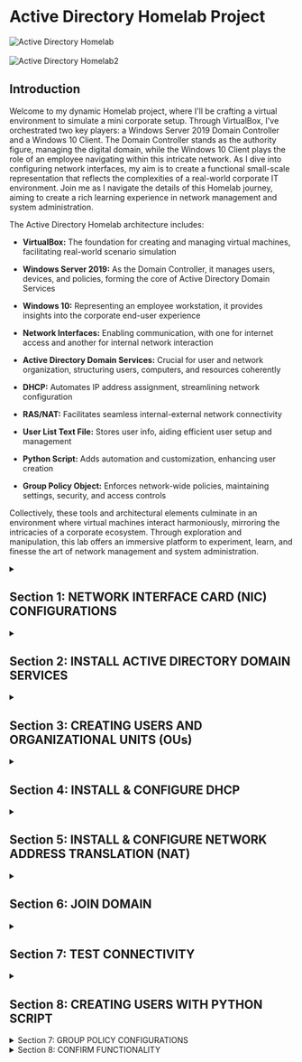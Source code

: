 # Active Directory Homelab Project

![Active Directory Homelab](https://i.imgur.com/rDYFHff.png)
<br><br>
![Active Directory Homelab2](https://i.imgur.com/hGfReqr.png)


## Introduction

Welcome to my dynamic Homelab project, where I'll be crafting a virtual environment to simulate a mini corporate setup. Through VirtualBox, I've orchestrated two key players: a Windows Server 2019 Domain Controller and a Windows 10 Client. The Domain Controller stands as the authority figure, managing the digital domain, while the Windows 10 Client plays the role of an employee navigating within this intricate network. As I dive into configuring network interfaces, my aim is to create a functional small-scale representation that reflects the complexities of a real-world corporate IT environment. Join me as I navigate the details of this Homelab journey, aiming to create a rich learning experience in network management and system administration.


The Active Directory Homelab architecture includes:


- **VirtualBox:** The foundation for creating and managing virtual machines, facilitating real-world scenario simulation

- **Windows Server 2019:** As the Domain Controller, it manages users, devices, and policies, forming the core of Active Directory Domain Services

- **Windows 10:** Representing an employee workstation, it provides insights into the corporate end-user experience

- **Network Interfaces:** Enabling communication, with one for internet access and another for internal network interaction

- **Active Directory Domain Services:** Crucial for user and network organization, structuring users, computers, and resources coherently

- **DHCP:** Automates IP address assignment, streamlining network configuration

- **RAS/NAT:** Facilitates seamless internal-external network connectivity

- **User List Text File:** Stores user info, aiding efficient user setup and management

- **Python Script:** Adds automation and customization, enhancing user creation

- **Group Policy Object:** Enforces network-wide policies, maintaining settings, security, and access controls


Collectively, these tools and architectural elements culminate in an environment where virtual machines interact harmoniously, mirroring the intricacies of a corporate ecosystem. Through exploration and manipulation, this lab offers an immersive platform to experiment, learn, and finesse the art of network management and system administration.

<details>
  <summary><h2><b>Section 1: NETWORK INTERFACE CARD (NIC) CONFIGURATIONS</b></h2></summary>
  <br> <br>
  In this section, We'll be configuring the 2 NICs on the Windows Server 2019.<br><br>
  
  ![Image 1](https://i.imgur.com/wDilWI5.png)
  <br><br>
  
  **Step 1: Access Network Settings:**
  - Open "Network Connections" from the Control Panel
  
  **Step 2: Identify NICs:**
  - Identify the two NICs and renaming them to "Internet" and "Internal"
  
  **Step 3: Assign IP Addresses and Configure DNS:**
  - For NIC 1 (Internal):
    - IP Address: 10.2.22.1
    - Subnet Mask: 255.255.255.0
    - Default Gateway: (empty)
    - Preferred DNS Server: 127.0.0.1
  - For NIC 2 (Internet):
    - Obtain IP settings automatically (DHCP) for internet access
    - Obtain DNS server address automatically 
  
  **Reasons for the Configuration:**
  - NIC 1: Provides a gateway for the internal network.
    - **Explanation:** NIC 1 with IP "10.2.22.1" connects devices inside our network. We don't set a gateway to keep this network separate from the internet.
  - NIC 2: Enables connection to the internet.
    - **Explanation:** NIC 2 gets settings from the network, letting us connect online easily.
   
</details>

<details>
  <summary><h2><b>Section 2: INSTALL ACTIVE DIRECTORY DOMAIN SERVICES</b></h2></summary>
  <br><br>
  
  In this section, we'll be installing Active Directory Domain Services (AD DS) on Windows Server 2019.<br><br>
  
  
  **Step 1: Install AD DS:**
  - Open Server Manager.
  - Click "Manage" > "Add Roles and Features."
  - Choose "Role-based or feature-based installation" and click "Next."
  - Select the local server and click "Next."
  - Check "Active Directory Domain Services" and proceed.
  - Click through until you reach the installation summary, then click "Install."<br><br>

  ![Image 2](https://i.imgur.com/L2OqS5J.png)
<br><br>
  
  **Step 2: Promote Server to Domain Controller:**
  - After installation, click "Promote this server to a domain controller."
  - Choose "Add a new forest" and set domain details.
    - Server: DC
    - Operation System: Windows Server 2019
    - Domain Name: Streetrack.com
  - Set a Directory Services Restore Mode (DSRM) password.
  - DNS can be left alone for automatic configuration.
  - Complete the wizard and let the server restart.<br><br>
  
  ![Image 3](https://i.imgur.com/2TLFD6o.png)
<br><br>
  
  Awesome! We've successfully installed and configured Active Directory Domain Services on our Windows Server 2019.
</details>

<details>
  <summary><h2><b>Section 3: CREATING USERS AND ORGANIZATIONAL UNITS (OUs)</b></h2></summary>
  <br><br>
  
  Here, we'll be exploring how to efficiently manage users by creating Organizational Units (OUs), adding users, and assigning administrative privileges.<br><br>
  
  ![Image 4](https://i.imgur.com/eGgqXno.png)
<br><br>
  
  **Step 1: Create Organizational Units (OUs):**
  - Open "Active Directory Users and Computers."
  - Right-click on the domain name and choose "New" > "Organizational Unit."
  - Name the OU "_ADMINS" and "_USERS" respectively.<br><br>

  ![Image 5](https://i.imgur.com/nBDdKb0.png)
<br><br>
  
  **Step 2: Create User Account:**
  - Right-click on the "_ADMINS" OU and choose "New" > "User."
  - Enter user details:
    - First Name: Thong
    - Last Name: Huynh
    - User Logon Name: thuynh<br><br>
      
  ![Image 6](https://i.imgur.com/kozipGr.png)
<br><br>

  **Step 3: Add User to Domain Admins Group:**
  - Locate the user we just created and right-click.
  - Select "Properties."
  - In the "Member Of" tab, click "Add."
  - Enter "Domain Admins" and click "Check Names."
  - Click "OK" to add the user to the "Domain Admins" group.<br><br>
  
  ![Image 7](https://i.imgur.com/TA0MoBV.png)<br><br>
  
  ![Image 8](https://i.imgur.com/bgI8oMM.png)<br><br>
  
  **Step 4: Verify User and OU Creation:**
  - Refresh Active Directory by restarting and log in with new Admin User credentials to confirm User and OU Creation.<br><br>
  
  ![Image 9](https://i.imgur.com/DLMH7ra.png)
<br><br>
  
  Yay! we've successfully created Organizational Units (OUs), added a user to the "_ADMINS" OU, and granted administrative privileges by adding our user to the "Domain Admins" group.
</details>

<details>
  <summary><h2><b>Section 4: INSTALL & CONFIGURE DHCP</b></h2></summary>
  <br><br>
  
  In this section, we'll explore the process of installing and configuring the Dynamic Host Configuration Protocol (DHCP) to automate IP address assignment within our network.
  
  **Step 1: Open Server Manager:**
  - Launch "Server Manager" on the Windows Server 2019.<br><br>
  
  ![Image 10](https://i.imgur.com/0yCKtnX.png)<br><br>
  
  **Step 2: Add DHCP Role:**
  - Click "Manage" > "Add Roles and Features."
  - Select "Role-based or feature-based installation" and click "Next."
  - Choose the local server(DC) and proceed.
  - Check "DHCP Server" and complete the installation wizard.<br><br>
  
  ![Image 11](https://i.imgur.com/HUQbLnu.png)<br><br>

  **Step 3: Configure DHCP:**
  - After installation, open "DHCP Manager" from "Administrative Tools."
  - Right-click on our server name and choose "Configure DHCP."
  - Follow the wizard, selecting the appropriate network connection.<br><br>
  
  ![Image 12](https://i.imgur.com/A4WWdGF.png)<br><br>
  
  **Step 4: Create DHCP Scope:**
  - In "DHCP Manager," right-click on "IPv4" and choose "New Scope."
  - Set the scope name, IP range, subnet mask, default gateway, DNS servers, and lease duration:
    - Scope Name: 10.2.22.100-200
    - Start IP Address: 10.2.22.100
    - End IP Address: 10.2.22.200
    - Length: 24
    - Subnet Mask: 255.255.255.0
    - Default Gateway: 10.2.22.1
    - DNS: 127.0.0.1
    - Lease Duration: 8 days<br><br>
  
  ![Image 13](https://i.imgur.com/5n4O0CU.png)<br><br>

  **Step 5: Authorize DHCP Server:**
  - If needed, we'll right-click on the server name in "DHCP Manager" and choose "Authorize."<br><br>
  
  Great! We've successfully installed and configured DHCP, automating IP address assignment to devices within our network.
</details>

<details>
  <summary><h2><b>Section 5: INSTALL & CONFIGURE NETWORK ADDRESS TRANSLATION (NAT)</b></h2></summary>
  <br><br>
  
  In this section, we'll focus on installing and configuring Network Address Translation (NAT), a technique that enables devices within our internal network to access the external internet while using a single public IP address.<br><br>
  
  ![Image 14](https://i.imgur.com/t5Vyt6T.png)<br><br>

  **Step 1: Open Server Manager:**
  - Launch "Server Manager" on the Windows Server 2019.
  - Click "Manage" > "Add Roles and Features."
  - Select "Role-based or feature-based installation" and click "Next."
  - Choose the local server (DC) and proceed.
  - Check "Remote Access" and continue.
  - Check "Routing" and finish the installation wizard.<br><br>

  ![Image 15](https://i.imgur.com/M5CBamo.png)<br><br>

  ![Image 16](https://i.imgur.com/9i7EKSO.png)<br><br>
  
  **Step 2: Configure NAT:**
  - After installation, open "Routing and Remote Access" from "Administrative Tools."
  - Right-click on our server name and choose "Configure and Enable Routing and Remote Access."<br><br>

  ![Image 17](https://i.imgur.com/zoDo8Aj.png)<br><br>
  
  - Follow the wizard, selecting "Network address translation (NAT)."
  - Select the external network interface (Internet) for public connection.<br><br>
  
  ![Image 18](https://i.imgur.com/nMT8je3.png)<br><br>

  - In the "NAT" section, right-click on the server name and choose "NAT" > "Enable."<br><br>
</details>

<details>
  <summary><h2><b>Section 6: JOIN DOMAIN </b></h2></summary>
  <br><br>
  
  **Step 3: Join Domain With Windows 10 VM:**<br><br>

  Here, we will run the Windows 10 VM, join the domain (Streetrack.com),  and test connectivity. <br><br>
  
  ![Image 19](https://i.imgur.com/ZSyic1G.png)<br><br>
  
  - On the client VM (Windows 10), log in using the Domain Admin "thuynh."
  - Right-click the "Start Menu" and choose "System."<br><br>

  ![Image 20](https://i.imgur.com/bAi0515.png)<br><br>
  
  - Click on "Advanced system settings."<br><br>

  ![Image 21](https://i.imgur.com/MMVbJTg.png)<br><br>
    
  - Go to the "Computer Name" tab and click "Change."<br><br>
  
  ![Image 22](https://i.imgur.com/yzG1KKq.png)<br><br>
  
  - Change "Computer name" to "Client-1."
  - Choose "Domain" and enter our domain name "Streetrack.com."<br><br>
  
  ![Image 23](https://i.imgur.com/W8OxzO3.png)<br><br>
  
  - Provide the "thuynh" credentials to join the domain.<br><br>
  
  ![Image 24](https://i.imgur.com/EFKnAvz.png)<br><br>

  - Let's go! We've joined the Domain!<br><br>
</details>

<details>
  <summary><h2><b>Section 7: TEST CONNECTIVITY </b></h2></summary>
  <br><br>

  Now, we will test and confirm the confgurations that we set, ensuring the proper DHCP assignments and being able to connect to the internet.
  
  **Step 4: Test Connectivity:**<br><br>

  - On the Windows 10 VM, open a Command Prompt.
  - Use the following commands to verify network settings and connectivity:
    - Run `ipconfig` to check the assigned IP configuration.
    - Run `ping www.google.com` to test internet connectivity.<br><br>
  
  ![Image 25](https://i.imgur.com/ofXY8Sf.png)<br><br>
  
  There we go! We've successfully configured Network Address Translation (NAT), joined the domain using "thuynh" credentials, and verified internet and internal network connectivity on the client VM.
</details>

<details>
  <summary><h2><b>Section 8: CREATING USERS WITH PYTHON SCRIPT</b></h2></summary>
  <br><br>
  
  In this section, we will be going through the process of creating and running a Python script that takes a text file with a list of usernames to make user creation smoother and more dynamic. This will add a layer of automation and customization to our homelab environment.<br><br>

  I've created the following files that we'll be using for this section:

  My_users_list.txt 
   - A list of over 100 names(first and last)<br><br>

  <details>
  <summary>Create_AD_Users.py (Click here to view)</summary>
  
  ```python
   from pyad import *

  pyad.set_defaults(ldap_server="10.2.22.1", username="thuynh@streetrack.com", password="Cyberlab123!")
  ou = pyad.adcontainer.ADContainer.from_dn("OU=_USERS,DC=Streetrack,DC=com")

  with open('my_users_list.txt', 'r') as file:
      lines = file.readlines()

  for line in lines:
      first_name, last_name = line.strip().split()
      username = first_name[0].upper() + last_name.lower()
      
      try:
          user = pyad.aduser.ADUser.create(username, ou)
          
          user.update_attribute('displayName', f"{first_name} {last_name}")
          user.update_attribute('sAMAccountName', username)
          user.update_attribute('givenName', first_name)
          user.update_attribute('sn', last_name)
          
          password = "Cyberlab123!"
          user.set_password(password)
          
          print(f"Users {username} created successfully.")
          
      except Exception as e:
          print(f"Error creating users {username}: {str(e)}")
  ```
  </details>
  
   - A Python script to create Users from the My_users_list.txt file
   - Users will be placed in the "_USERS" OU in "Streetrack.com" Domain
   - Default password will be set to "Cyberlab123!"<br><br>
  
  ![Image 25](https://i.imgur.com/6hr2w27.png)<br><br>
  
  **Step 1: Download and Install Python:**
  - Download Python from website, right-click install file and choose "Run as Administrator"<br><br>
  
  ![Image 25](https://i.imgur.com/6hr2w27.png)<br><br>
  
  **Step 2: Install Required Dependencies:**
  - Open a Command Prompt as administrators.<br><br>
  
  ![Image 25](https://i.imgur.com/6hr2w27.png)<br><br>
  
  - Run the following commands to install the necessary components one by one:
    ```
    curl https://bootstrap.pypa.io/get-pip.py -o get-pip.py
    python get-pip.py
    pip install pyad pywin32
    ```
    <br><br>
  
  ![Image 25](https://i.imgur.com/6hr2w27.png)<br><br>
  
  **Step 3: Navigate to Script Directory:**
  - Navigate to the directory where the Python script and user list text file resides.<br><br>
  
  ![Image 25](https://i.imgur.com/6hr2w27.png)<br><br>
  
  **Step 4: Run the Python Script:**
  - In the Command Prompt, run the script using the command:
    ```
    python create_ad_users.py
    ```
  
  **Step 5: Verify User Creations:**
  - In Active Directory Users and Computers, navigate to the appropriate Organizational Unit (OU) to verify that the users created by the scripts are listed.
  
  **Step 6: Test User Accounts:**
  - Log into one of the created user accounts to confirm its functionality and attributes.<br><br>
  
  Congratulations! You've successfully created and run Python scripts to automate user creations in Active Directory, streamlining the process and enhancing efficiency.
</details>

<details>
  <summary>Section 7: GROUP POLICY CONFIGURATIONS</summary>
  
  Describe the architecture components you mentioned earlier in this section.

  ![Image 2](images/image2.jpg)
</details>

<details>
  <summary>Section 8: CONFIRM FUNCTIONALITY </summary>
  
  Describe the process of setting up the Windows Server's internal NIC here.

  ![Image 3](images/image3.jpg)
</details>



